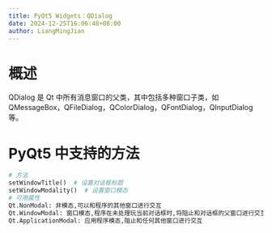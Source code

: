 ```yaml
---
title: PyQt5 Widgets：QDialog
date: 2024-12-25T16:06:48+08:00
author: LiangMingJian
---
```


# 概述

QDialog 是 Qt 中所有消息窗口的父类，其中包括多种窗口子类，如 QMessageBox，QFileDialog，QColorDialog，QFontDialog，QInputDialog 等。

# PyQt5 中支持的方法

```python
# 方法
setWindowTitle()  # 设置对话框标题
setWindowModality()  # 设置窗口模态
# 可用属性
Qt.NonModal: 非模态,可以和程序的其他窗口进行交互
Qt.WindowModal: 窗口模态,程序在未处理玩当前对话框时,将阻止和对话框的父窗口进行交互
Qt.ApplicationModal: 应用程序模态,阻止和任何其他窗口进行交互
```
